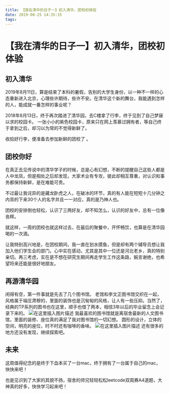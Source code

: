 ```yaml
---
title: 【我在清华的日子一】初入清华，团校初体验
date: 2019-08-25 14:35:15
tags:
---
```


# 【我在清华的日子一】初入清华，团校初体验
## 初入清华
2019年8月11日，算是结束了本科的暑假，告别的大学生身份，以一种不一样的心态重新进入北京，心理些许期待，些许不安。在清华这个新的舞台，我能遇到怎样的人，能成就一番怎样的事业呢？

2018年8月13日，终于再次踏进了清华园，去C楼拿了行李，终于见到了自己梦寐以求的校园卡。
一张小小的紫色校园卡，原来只在网上羡慕过拥有者，等自己终于拿到之后，却习以为常的不觉得新鲜了。

收拾好行李，便准备去参加新鲜的团校了 。

## 团校你好
在真正去见传说中的清华学子的时候，总是心有幻想，不断的提醒自己这些人都是人中龙凤，但是相处之后却发现，大家术业有专攻，彼此却相互尊重，对认识和事务都保持新鲜，是在难能可贵。

不过最让我诧异的是藏龙卧虎之人，在破冰的环节，真的有人能在短短十几分钟之内背的下来30个人的名字并且一一对应，真的是乃神人也。

团校的安排倒也轻松，认识了三两好友，却不知怎么，认识的好友中，总有一位像丧辉。

就这样，一周的团校也就这样过去，在最后的聚餐中，开怀畅饮，也算是在清华园喝的一次酒。

让我特别高兴地是，在团校期间，我一直在划水摸鱼，但是却有两个辅导员想让我加入他们学生会的部门。心中实在感动，尤其是其中一位还是河北老乡，真的特别亲切。再三考虑，实在是不想在研究生期间再走学生工作这条路，婉言谢绝，也希望将来还能是很好地朋友。


## 再游清华园
闲得有空，第一件事就是先去了几个图书馆。
老馆和李文正图书馆交织在一起，风格属于端庄肃穆的，里面的装饰也是沉甸甸的风格，让人有一些压抑。当然了，经典的TP系列的图书也在这里，顺手也借了两本，相信3年以后的毕业留念上会记录下来的。
![在这里插入图片描述](https://img-blog.csdnimg.cn/20190825143153487.jpg?x-oss-process=image/watermark,type_ZmFuZ3poZW5naGVpdGk,shadow_10,text_aHR0cHM6Ly9ibG9nLmNzZG4ubmV0L3djaHN0cmlmZQ==,size_16,color_FFFFFF,t_70)
我最喜欢的图书馆就是离宿舍最新的人文图书馆，里面的装修、座位真的满足了我对图书馆的一切幻想。
圆形的设计，立体的空间，明亮的座位，时不时还有咖啡的香味。
![在这里插入图片描述](https://img-blog.csdnimg.cn/20190825143227397.jpg?x-oss-process=image/watermark,type_ZmFuZ3poZW5naGVpdGk,shadow_10,text_aHR0cHM6Ly9ibG9nLmNzZG4ubmV0L3djaHN0cmlmZQ==,size_16,color_FFFFFF,t_70)
还有很多的地方还没有发现，继续探索吧。

## 未来
这周值得纪念的是终于下血本买了一台mac，终于拥有了一台属于自己的mac，快快来吧！

也是见识到了大家的其貌不扬，宿舍的师兄轻轻松松leetcode双周赛A4道题，大神真的好多，快快学习起来吧！
